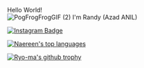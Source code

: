 Hello World!  
![PogFrogFrogGIF (2)](https://user-images.githubusercontent.com/57063714/193406771-0256bdac-2f51-4df3-bdef-75496e914371.gif)
I'm Randy (Azad ANIL)

[![Instagram Badge](https://img.shields.io/badge/-Instagram-C13584?style=flat-quare&labelColor=C13584&logo=instagram&logoColor=white&link=link)](link) 

[![Naereen's top languages](https://github-readme-stats.vercel.app/api/top-langs/?username=randyisback&theme=blue-green)](https://github.com/anuraghazra/github-readme-stats)

[![Ryo-ma's github trophy](https://github-profile-trophy.vercel.app/?username=randyisback&row=1)](https://github.com/ryo-ma/github-profile-trophy)
